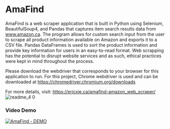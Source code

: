 # AmaFind
AmaFind is a web scraper application that is built in Python using Selenium, BeautifulSoup4, and Pandas that captures item search results data from www.amazon.ca. The program allows for custom search input from the user to scrape all product information available on Amazon and exports it to a CSV file. Pandas DataFrames is used to sort the product information and provide key information for users in an easy-to-read format. Web scrapping has the potential to disrupt website services and as such, ethical practices were kept in mind throughout the process.

Please download the webdriver that corresponds to your browser for this application to run.
For this project, Chrome webdriver is used and can be downloaded at https://chromedriver.chromium.org/downloads

For more details, visit: https://ericxie.ca/amafind-amazon_web_scraper/
![readme_4 0](https://user-images.githubusercontent.com/66566975/201503661-1d273559-18c8-4fb1-bb80-2600876b39c1.png)

### Video Demo
[![AmaFind - DEMO](https://i.imgur.com/MbHM6YU.png)](https://youtu.be/7JiUlha6u1A)
